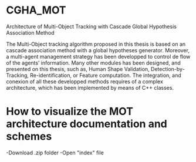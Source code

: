# CGHA_MOT
Architecture of Multi-Object Tracking with Cascade Global Hypothesis Association Method

The Multi-Object tracking algorithm proposed in this thesis is based on an cascade association method with a global hypotheses generator. 
Moreover, a multi-agent management strategy has been developped to control de flow of the agents’ information. 
Many other modules has been designed, and presented on this thesis, such as, Human Shape Validation, Detection-by-Tracking, Re-identification, or Feature computation. 
The integration, and conexion of all these developped methods requires of a complex architecture, which has been implemented by means of C++ classes.


# How to visualize the MOT architecture documentation and schemes
-Download .zip folder
-Open "index" file
